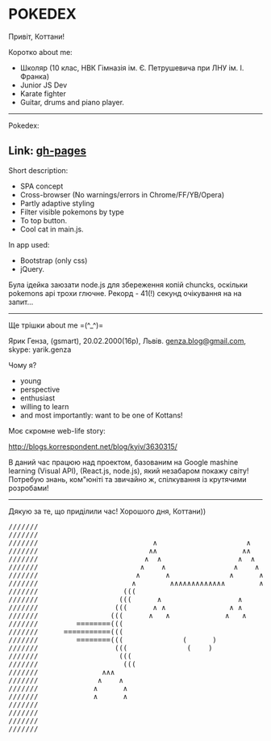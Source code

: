    POKEDEX
=============
Привіт, Коттани! <br />

Коротко about me: </br>

* Школяр (10 клас, НВК Гімназія ім. Є. Петрушевича при ЛНУ ім. І. Франка)</br>
* Junior JS Dev
* Karate fighter
* Guitar, drums and piano player.

----------
Pokedex:

Link: <a href='https://yarikgenza.github.io/'>gh-pages</a>
---------------

Short description: 
* SPA concept
* Cross-browser (No warnings/errors in Chrome/FF/YB/Opera)
* Partly adaptive styling
* Filter visible pokemons by type
* To top button.
* Cool cat in main.js. 

In app used:
 - Bootstrap (only css)
 - jQuery.
 
Була ідейка заюзати node.js для збереження копій chuncks, оскільки pokemons api трохи глючне. Рекорд - 41(!) секунд очікування на на запит...

---------------

 Ще трішки about me =(^_^)=

Ярик Генза, (gsmart), 20.02.2000(16р), Львів. genza.blog@gmail.com, skype: yarik.genza </br>

Чому я? 
* young
* perspective
* enthusiast
* willing to learn
* and most importantly: want to be one of Kottans!


Моє скромне web-life story:

http://blogs.korrespondent.net/blog/kyiv/3630315/

В даний час працюю над проектом, базованим на Google mashine learning (Visual API), (React.js, node.js), який незабаром покажу світу!
Потребую знань, ком"юніті та звичайно ж, спілкування із крутячими розробами!

--------------
Дякую за те, що приділили час! Хорошого дня, Коттани))
<pre>
///////
///////
///////                           ∧                     ∧  
///////                          ∧∧                    ∧∧  
///////                         ∧  ∧                  ∧  ∧   
///////                        ∧    ∧                ∧    ∧  
///////                       ∧      ∧              ∧      ∧  
///////                      ∧        ∧∧∧∧∧∧∧∧∧∧∧∧∧        ∧        
///////                    (((                               )))
///////                   (((      ∧                  ∧       )))
///////                  (((      ∧ ∧               ∧ ∧        )))
///////                 (((      ∧   ∧             ∧   ∧        )))
///////         ========(((                                      )))========
///////      ===========(((                                      )))===========
///////         ========(((              (      )                )))========
///////                  (((              (    )                )))
///////                   (((                                  )))
///////                    (((                                )))
///////               ∧∧∧                                     ∧∧∧
///////              ∧    ∧                                  ∧     ∧
///////             ∧      ∧                                ∧       ∧
///////             ∧      ∧                                ∧       ∧
///////
///////
///////
///////
</pre>

